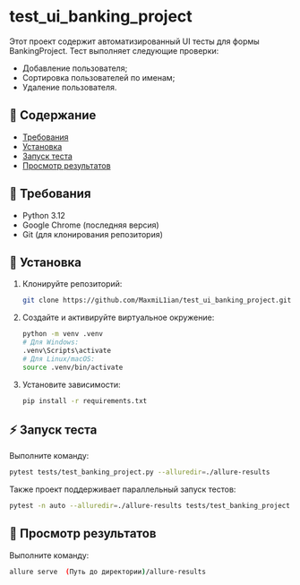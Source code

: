# test_ui_banking_project
Этот проект содержит автоматизированный UI тесты для формы BankingProject. Тест выполняет следующие проверки:
*   Добавление пользователя; 
*   Сортировка пользователей по именам; 
*   Удаление пользователя.

## 📌 Содержание

*   [Требования](#-требования)
*   [Установка](#-установка)
*   [Запуск теста](#-запуск-теста) 
*   [Просмотр результатов](#-Просмотр-результатов)

## 🔧 Требования

*   Python 3.12 
*   Google Chrome (последняя версия)
*   Git (для клонирования репозитория)

## 🚀 Установка

1.  Клонируйте репозиторий:

    ```bash
    git clone https://github.com/MaxmiL1ian/test_ui_banking_project.git
    ```

2.  Создайте и активируйте виртуальное окружение:

    ```bash
    python -m venv .venv
    # Для Windows:
    .venv\Scripts\activate
    # Для Linux/macOS:
    source .venv/bin/activate
    ```

3.  Установите зависимости:

    ```bash
    pip install -r requirements.txt
    ```

## ⚡ Запуск теста

Выполните команду:

```bash
pytest tests/test_banking_project.py --alluredir=./allure-results
```

Также проект поддерживает параллельный запуск тестов:

```bash
pytest -n auto --alluredir=./allure-results tests/test_banking_project.py
```
## 🔎 Просмотр результатов

Выполните команду:

```bash
allure serve  (Путь до директории)/allure-results
```
